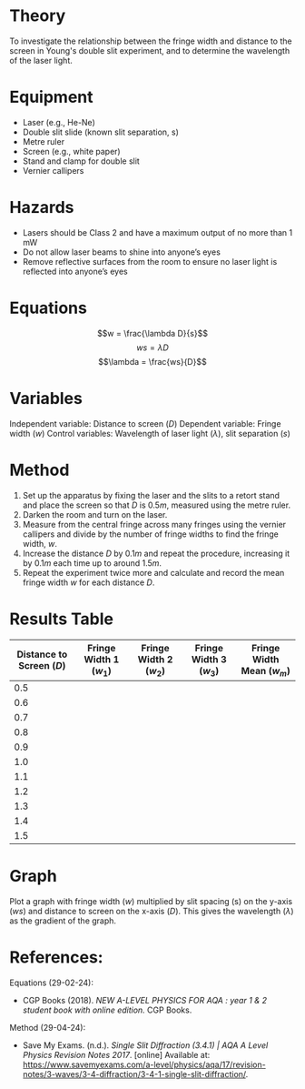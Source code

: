 # Theory
To investigate the relationship between the fringe width and distance to the screen in Young's double slit experiment, and to determine the wavelength of the laser light.

# Equipment
- Laser (e.g., He-Ne)
- Double slit slide (known slit separation, s)
- Metre ruler
- Screen (e.g., white paper)
- Stand and clamp for double slit
- Vernier callipers

# Hazards
- Lasers should be Class 2 and have a maximum output of no more than 1 mW
- Do not allow laser beams to shine into anyone’s eyes
- Remove reflective surfaces from the room to ensure no laser light is reflected into anyone’s eyes

# Equations
$$w = \frac{\lambda D}{s}$$
$$ws = \lambda D$$
$$\lambda = \frac{ws}{D}$$

# Variables
Independent variable: Distance to screen $(D)$
Dependent variable: Fringe width $(w)$
Control variables: Wavelength of laser light $(\lambda)$, slit separation $(s)$

# Method
1. Set up the apparatus by fixing the laser and the slits to a retort stand and place the screen so that $D$ is $0.5 m$, measured using the metre ruler.
2. Darken the room and turn on the laser.
3. Measure from the central fringe across many fringes using the vernier callipers and divide by the number of fringe widths to find the fringe width, $w$.
4. Increase the distance $D$ by $0.1 m$ and repeat the procedure, increasing it by $0.1 m$ each time up to around $1.5 m$.
5. Repeat the experiment twice more and calculate and record the mean fringe width $w$ for each distance $D$.

# Results Table

| Distance to Screen $(D)$ | Fringe Width 1 $(w_{1})$ | Fringe Width 2 $(w_{2})$ | Fringe Width 3 $(w_{3})$ | Fringe Width Mean $(w_{m})$ |
| ------------------------ | ------------------------ | ------------------------ | ------------------------ | --------------------------- |
| 0.5                      |                          |                          |                          |                             |
| 0.6                      |                          |                          |                          |                             |
| 0.7                      |                          |                          |                          |                             |
| 0.8                      |                          |                          |                          |                             |
| 0.9                      |                          |                          |                          |                             |
| 1.0                      |                          |                          |                          |                             |
| 1.1                      |                          |                          |                          |                             |
| 1.2                      |                          |                          |                          |                             |
| 1.3                      |                          |                          |                          |                             |
| 1.4                      |                          |                          |                          |                             |
| 1.5                      |                          |                          |                          |                             |

# Graph
Plot a graph with fringe width $(w)$ multiplied by slit spacing (s) on the y-axis $(ws)$ and distance to screen on the x-axis $(D)$. This gives the wavelength $(\lambda)$ as the gradient of the graph.

# References:
Equations (29-02-24):
- CGP Books (2018). _NEW A-LEVEL PHYSICS FOR AQA : year 1 & 2 student book with online edition._ CGP Books.

Method (29-04-24):
- Save My Exams. (n.d.). _Single Slit Diffraction (3.4.1) | AQA A Level Physics Revision Notes 2017_. [online] Available at: https://www.savemyexams.com/a-level/physics/aqa/17/revision-notes/3-waves/3-4-diffraction/3-4-1-single-slit-diffraction/.

‌
